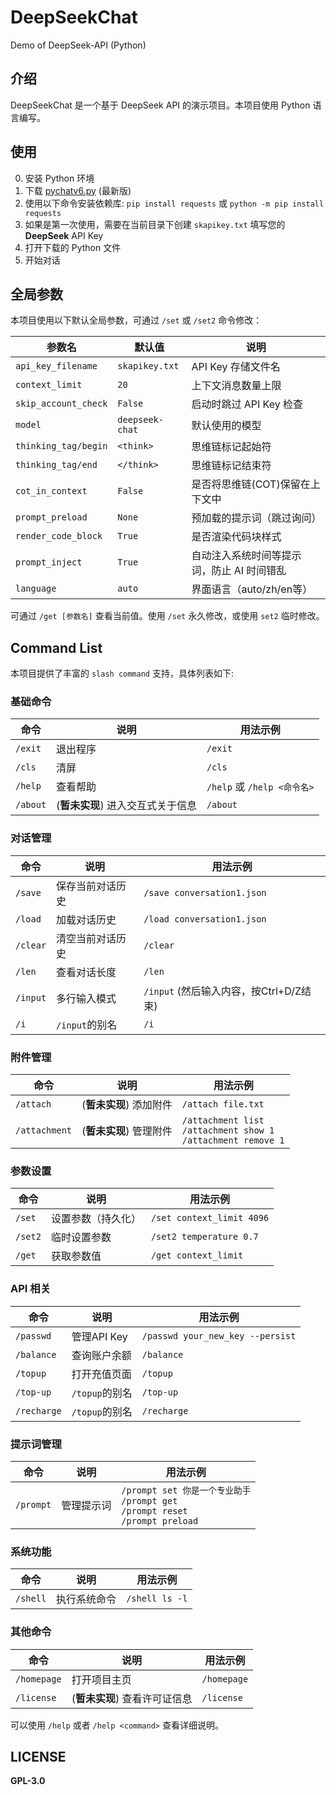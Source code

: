 # DeepSeekChat

Demo of DeepSeek-API (Python)

## 介绍

DeepSeekChat 是一个基于 DeepSeek API 的演示项目。本项目使用 Python 语言编写。

## 使用

0. 安装 Python 环境
1. 下载 [pychatv6.py](./pychatv6.py) (最新版)
2. 使用以下命令安装依赖库: `pip install requests` 或 `python -m pip install requests`
3. 如果是第一次使用，需要在当前目录下创建 `skapikey.txt` 填写您的 **DeepSeek** API Key
4. 打开下载的 Python 文件
5. 开始对话

## 全局参数

本项目使用以下默认全局参数，可通过 `/set` 或 `/set2` 命令修改：

| 参数名 | 默认值 | 说明 |
|--------|--------|------|
| `api_key_filename` | `skapikey.txt` | API Key 存储文件名 |
| `context_limit` | `20` | 上下文消息数量上限 |
| `skip_account_check` | `False` | 启动时跳过 API Key 检查 |
| `model` | `deepseek-chat` | 默认使用的模型 |
| `thinking_tag/begin` | `<think>` | 思维链标记起始符 |
| `thinking_tag/end` | `</think>` | 思维链标记结束符 |
| `cot_in_context` | `False` | 是否将思维链(COT)保留在上下文中 |
| `prompt_preload` | `None` | 预加载的提示词（跳过询问） |
| `render_code_block` | `True` | 是否渲染代码块样式 |
| `prompt_inject` | `True` | 自动注入系统时间等提示词，防止 AI 时间错乱 |
| `language` | `auto` | 界面语言（auto/zh/en等） |

可通过 `/get [参数名]` 查看当前值。使用 `/set` 永久修改，或使用 `set2` 临时修改。

## Command List

本项目提供了丰富的 `slash command` 支持，具体列表如下:

### 基础命令
| 命令 | 说明 | 用法示例 |
|------|------|----------|
| `/exit` | 退出程序 | `/exit` |
| `/cls` | 清屏 | `/cls` |
| `/help` | 查看帮助 | `/help` 或 `/help <命令名>` |
| `/about` | (**暂未实现**) 进入交互式关于信息 | `/about` |

### 对话管理
| 命令 | 说明 | 用法示例 |
|------|------|----------|
| `/save` | 保存当前对话历史 | `/save conversation1.json` |
| `/load` | 加载对话历史 | `/load conversation1.json` |
| `/clear` | 清空当前对话历史 | `/clear` |
| `/len` | 查看对话长度 | `/len` |
| `/input` | 多行输入模式 | `/input` (然后输入内容，按Ctrl+D/Z结束) |
| `/i` | `/input`的别名 | `/i` |

### 附件管理
| 命令 | 说明 | 用法示例 |
|------|------|----------|
| `/attach` | (**暂未实现**) 添加附件 | `/attach file.txt` |
| `/attachment` | (**暂未实现**) 管理附件 | `/attachment list`<br>`/attachment show 1`<br>`/attachment remove 1` |

### 参数设置
| 命令 | 说明 | 用法示例 |
|------|------|----------|
| `/set` | 设置参数（持久化） | `/set context_limit 4096` |
| `/set2` | 临时设置参数 | `/set2 temperature 0.7` |
| `/get` | 获取参数值 | `/get context_limit` |

### API 相关
| 命令 | 说明 | 用法示例 |
|------|------|----------|
| `/passwd` | 管理API Key | `/passwd your_new_key --persist` |
| `/balance` | 查询账户余额 | `/balance` |
| `/topup` | 打开充值页面 | `/topup` |
| `/top-up` | `/topup`的别名 | `/top-up` |
| `/recharge` | `/topup`的别名 | `/recharge` |

### 提示词管理
| 命令 | 说明 | 用法示例 |
|------|------|----------|
| `/prompt` | 管理提示词 | `/prompt set 你是一个专业助手`<br>`/prompt get`<br>`/prompt reset`<br>`/prompt preload` |

### 系统功能
| 命令 | 说明 | 用法示例 |
|------|------|----------|
| `/shell` | 执行系统命令 | `/shell ls -l` |

### 其他命令
| 命令 | 说明 | 用法示例 |
|------|------|----------|
| `/homepage` | 打开项目主页 | `/homepage` |
| `/license` | (**暂未实现**) 查看许可证信息 | `/license` |

可以使用 `/help` 或者 `/help <command>` 查看详细说明。

## LICENSE

**GPL-3.0**
